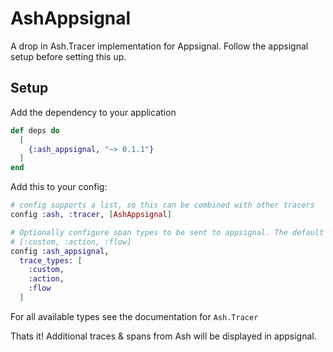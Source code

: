 # AshAppsignal

A drop in Ash.Tracer implementation for Appsignal. Follow the appsignal setup
before setting this up.

## Setup

Add the dependency to your application

```elixir
def deps do
  [
    {:ash_appsignal, "~> 0.1.1"}
  ]
end
```

Add this to your config:

```elixir
# config supports a list, so this can be combined with other tracers
config :ash, :tracer, [AshAppsignal]

# Optionally configure span types to be sent to appsignal. The default is
# [:custom, :action, :flow]
config :ash_appsignal,
  trace_types: [
    :custom,
    :action,
    :flow
  ]
```

For all available types see the documentation for `Ash.Tracer`

Thats it! Additional traces & spans from Ash will be displayed in appsignal.
